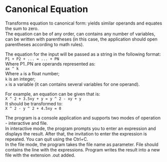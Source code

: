 # Canonical Equation
Transforms equation to canonical form: yields similar operands and equates the sum to zero.   
The equation can be of any order, can contains any number of variables, can be written with parentheses (in this case, the application should open parentheses according to math rules).   

The equation for the input will be passed as a string in the following format:   
`P1 + P2 + ... = ... + PN`  
Where P1..PN are operands represented as:   
`ax ^ k`  
Where `a` is a float number;   
`k` is an integer;  
`x` is a variable (it can contains several variables for one operand).  


For example, an equation can be given that is:  
`X ^ 2 + 3.5xy + y = y ^ 2 - xy + y`  
It should be transformed to:  
`X ^ 2 - y ^ 2 + 4.5xy = 0`   


The program is a console application and supports two modes of operation - interactive and file.  
In interactive mode, the program prompts you to enter an expression and displays the result. After that, the invitation to enter the expression is repeated. You can quit using the Ctrl+C.  
In the file mode, the program takes the file name as parameter. File should contains the line with the expressions. Program writes the result into a new file with the extension .out added.
